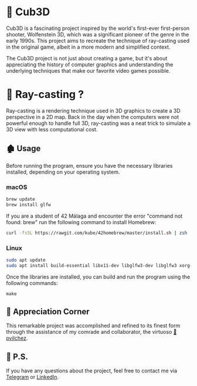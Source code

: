 # 🧊 Cub3D
Cub3D is a fascinating project inspired by the world's first-ever first-person shooter, Wolfenstein 3D, which was a significant pioneer of the genre in the early 1990s. This project aims to recreate the technique of ray-casting used in the original game, albeit in a more modern and simplified context.

The Cub3D project is not just about creating a game, but it's about appreciating the history of computer graphics and understanding the underlying techniques that make our favorite video games possible.

# 🤨 Ray-casting ?
Ray-casting is a rendering technique used in 3D graphics to create a 3D perspective in a 2D map. Back in the day when the computers were not powerful enough to handle full 3D, ray-casting was a neat trick to simulate a 3D view with less computational cost.

## 🏚 Usage
Before running the program, ensure you have the necessary libraries installed, depending on your operating system.

### macOS

```bash
brew update
brew install glfw
```

If you are a student of 42 Málaga and encounter the error "command not found: brew" run the following command to install Homebrew:
```bash
curl -fsSL https://rawgit.com/kube/42homebrew/master/install.sh | zsh
```

### Linux

```bash
sudo apt update
sudo apt install build-essential libx11-dev libglfw3-dev libglfw3 xorg-dev
```

Once the libraries are installed, you can build and run the program using the following commands:

```
make
```

## 🙏 **Appreciation Corner**
   This remarkable project was accomplished and refined to its finest form through the assistance of my comrade and collaborator, the virtuoso [🧮 pvilchez](https://github.com/pablovilchez).

## 📝 P.S.
   If you have any questions about the project, feel free to contact me via [Telegram](https://t.me/Davyd_y_punto) or [LinkedIn](https://www.linkedin.com/in/davyd-bredykhin-1u961/).
